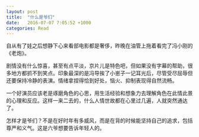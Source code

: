 ```yaml
---
layout: post
title:  "什么是爷们"
date:   2016-07-07 7:05:52 +1000
categories: Read
---
```


自从有了娃之后想静下心来看部电影都是奢侈，昨晚在油管上拖着看完了冯小刚的《老炮》。

剧情没有什么惊喜，甚至有点平淡，京片儿是特色吧，但如果没有字幕的帮助，很多地方都抓不到笑点。印象最深的是冯导挨了小崽子一记耳光后，尽管受尽屈辱但还要保持冷静的表演。情绪拿捏得恰到好处，恼火、抑制表现得自然流畅。

一个好演员应该老是琢磨角色的心思，用生活经验和想象力去理解角色在此情此景的心理和反应。这样一来二去的，什么人情世故都在心里过几遍，人就突然通达了。

怎样才是爷们？不是在好时年有多威风，而是在背的时候能坚持自己的追求，包括尊严和义气。这是六爷想要告诉年轻人的。